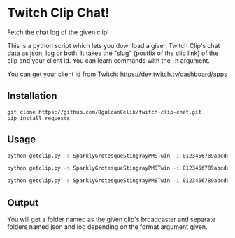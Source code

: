 # Twitch Clip Chat!

Fetch the chat log of the given clip!

This is a python script which lets you download a given Twitch Clip's chat data as json, log or both. It takes the "slug" (postfix of the clip link) of the clip and your client id. You can learn commands with the -h argument.

You can get your client id from Twitch: https://dev.twitch.tv/dashboard/apps

## Installation
```
git clone https://github.com/OgulcanCelik/twitch-clip-chat.git
pip install requests

```

## Usage

```bash
python getclip.py -s SparklyGrotesqueStingrayPMSTwin -i 0123456789abcdefghijABCDEFGHIJ 
```

```bash
python getclip.py -s SparklyGrotesqueStingrayPMSTwin -i 0123456789abcdefghijABCDEFGHIJ -f json
```

```bash
python getclip.py -s SparklyGrotesqueStingrayPMSTwin -i 0123456789abcdefghijABCDEFGHIJ -f log
```

## Output

You will get a folder named as the given clip's broadcaster and separate folders named json and log depending on the format argument given. 
